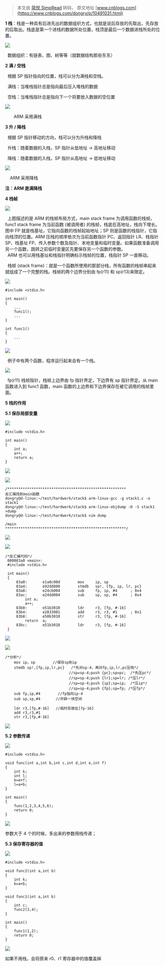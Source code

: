 > 本文由 [简悦 SimpRead](http://ksria.com/simpread/) 转码， 原文地址 [www.cnblogs.com](https://www.cnblogs.com/dongry/p/10491031.html)

**1 栈**：栈是一种具有后进先出的数据组织方式，也就是说后存放的先取出，先存放的后取出。栈底是第一个进栈的数据所处位置，栈顶是最后一个数据进栈所处的位置。

![](https://img2018.cnblogs.com/blog/1526920/201903/1526920-20190307084501361-1495151457.png)

  数据组织：有链表、图、树等等（就数据结构那些东东）

**2 满 / 空栈**

  根据 SP 指针指向的位置，栈可以分为满栈和空栈。

  满栈：当堆栈指针总是指向最后压入堆栈的数据

  空栈：当堆栈指针总是指向下一个将要放入数据的空位置

![](https://img2018.cnblogs.com/blog/1526920/201903/1526920-20190307085933944-1357739342.png)

　　ARM 采用满栈

**3 升 / 降栈**

  根据 SP 指针移动的方向，栈可以分为升栈和降栈

  升栈：随着数据的入栈，SP 指针从低地址 -> 高地址移动

  降栈：随着数据的入栈，SP 指针从高地址 -> 低地址移动

![](https://img2018.cnblogs.com/blog/1526920/201903/1526920-20190307090937702-663211520.png)

    ARM 采用降栈

**注：ARM 是满降栈**

**4 栈帧**

**![](https://img2018.cnblogs.com/blog/1526920/201903/1526920-20190307151515958-509645464.png)**

  上图描述的是 ARM 的栈帧布局方式，main stack frame 为调用函数的栈帧，func1 stack frame 为当前函数 (被调用者) 的栈帧，栈底在高地址，栈向下增长。图中 FP 就是栈基址，它指向函数的栈帧起始地址；SP 则是函数的栈指针，它指向栈顶的位置。ARM 压栈的顺序依次为当前函数指针 PC、返回指针 LR、栈指针 SP、栈基址 FP、传入参数个数及指针、本地变量和临时变量。如果函数准备调用另一个函数，跳转之前临时变量区先要保存另一个函数的参数。  
  ARM 也可以用栈基址和栈指针明确标示栈帧的位置，栈指针 SP 一直移动。

  栈帧 (stack frame)：就是一个函数所使用的那部分栈，所有函数的栈帧串起来就组成了一个完整的栈。栈帧的两个边界分别由 fp(r11) 和 sp(r13)来限定。

[![](http://common.cnblogs.com/images/copycode.gif)](javascript:void(0); "复制代码")

```
#include <stdio.h>

int main()
{
    ...
    func1();
    ...
}

int func1()
{
    ...
}

```

[![](http://common.cnblogs.com/images/copycode.gif)](javascript:void(0); "复制代码")

  例子中有两个函数，程序运行起来会有一个栈。

![](https://img2018.cnblogs.com/blog/1526920/201903/1526920-20190307092732744-1058957054.png)

  fp(r11) 栈帧指针，栈帧上边界由 fp 指针界定，下边界有 sp 指针界定。从 main 函数进入到 func1 函数，main 函数的上边界和下边界保存在被它调用的栈帧里面。

**5 栈的作用**

**5.1 保存局部变量**

[![](http://common.cnblogs.com/images/copycode.gif)](javascript:void(0); "复制代码")

```
#include <stdio.h>

int main()
{
    int a;
    a++;
    return a;
}

```

[![](http://common.cnblogs.com/images/copycode.gif)](javascript:void(0); "复制代码")

[![](http://common.cnblogs.com/images/copycode.gif)](javascript:void(0); "复制代码")

```
/******************************************************
反汇编找到main函数
dongry@d-linux:~/test/hardwork/stack$ arm-linux-gcc -g stack1.c -o stack1
dongry@d-linux:~/test/hardwork/stack$ arm-linux-objdump -D -S stack1 >dump
dongry@d-linux:~/test/hardwork/stack$ vim dump

/main
*******************************************************/

```

[![](http://common.cnblogs.com/images/copycode.gif)](javascript:void(0); "复制代码")

[![](http://common.cnblogs.com/images/copycode.gif)](javascript:void(0); "复制代码")

```
/*反汇编代码*/
 000083a0 <main>:
 #include <stdio.h>
 
 int main()
 {
     83a0:       e1a0c00d        mov     ip, sp                    
     83a4:       e92dd800        stmdb   sp!, {fp, ip, lr, pc}
     83a8:       e24cb004        sub     fp, ip, #4      ; 0x4
     83ac:       e24dd004        sub     sp, sp, #4      ; 0x4
         int a;
         a++;
     83b0:       e51b3010        ldr     r3, [fp, #-16]
     83b4:       e2833001        add     r3, r3, #1      ; 0x1
     83b8:       e50b3010        str     r3, [fp, #-16]
         return  a;
     83bc:       e51b3010        ldr     r3, [fp, #-16]
 }

```

[![](http://common.cnblogs.com/images/copycode.gif)](javascript:void(0); "复制代码")

[![](http://common.cnblogs.com/images/copycode.gif)](javascript:void(0); "复制代码")

```
/*分析*/
    mov ip，sp        //保存sp到ip
    stmdb sp!,{fp,ip,lr,pc}   /*先对sp-4，再对fp,ip,lr,pc压栈*/
                             //sp=sp-4;push {pc};sp=pc;  /*先压pc*/
                             //sp=sp-4;push {lr};sp=lr; /*压lr*/
                             //sp=sp-4;push {ip};sp=ip;  /*压ip*/
                             //sp=sp-4;push {fp};sp=fp; /*压fp*/
    sub fp,ip,#4        //fp指向ip-4
    sub sp,sp,#4       //开辟一块空间
  
    ldr r3,[fp,#-16]   //临时存放在[fp-16]
    add r3,r3,#1
    str r3,[fp,#-16]

```

[![](http://common.cnblogs.com/images/copycode.gif)](javascript:void(0); "复制代码")

**5.2 参数传递**

[![](http://common.cnblogs.com/images/copycode.gif)](javascript:void(0); "复制代码")

```
#include <stdio.h>

void func(int a,int b,int c,int d,int e,int f)
{
    int k;
    int l;
    k=e+f;
    l=a+b;
}

int main()
{
    func(1,2,3,4,5,6);
    return 0;
}

```

[![](http://common.cnblogs.com/images/copycode.gif)](javascript:void(0); "复制代码")

 参数大于 4 个的时候，多出来的参数用栈传递；

**5.3 保存寄存器的值**

[![](http://common.cnblogs.com/images/copycode.gif)](javascript:void(0); "复制代码")

```
#include <stdio.h>

void func2(int a,int b)
{
    int k;
    k=a+b;
}

void func1(int a,int b)
{
    int c;
    func2(3,4);
}

int main()
{
    func1(1,2);
    return 0;
}

```

[![](http://common.cnblogs.com/images/copycode.gif)](javascript:void(0); "复制代码")

 如果不用栈，会将原来 r0、r1 寄存器中的值覆盖掉
